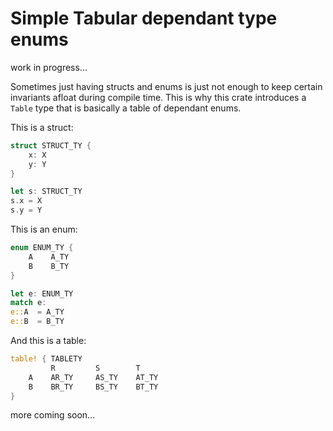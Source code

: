 # Simple Tabular dependant type enums

work in progress...

Sometimes just having structs and enums is just not enough to keep certain invariants afloat during compile time.
This is why this crate introduces a `Table` type that is basically a table of dependant enums.

This is a struct:

```rs
struct STRUCT_TY {
    x: X
    y: Y
}

let s: STRUCT_TY
s.x = X
s.y = Y
```

This is an enum:

```rs
enum ENUM_TY {
    A    A_TY
    B    B_TY
}

let e: ENUM_TY
match e:
e::A  = A_TY
e::B  = B_TY
```

And this is a table:

```rs
table! { TABLETY
         R         S        T
    A    AR_TY     AS_TY    AT_TY
    B    BR_TY     BS_TY    BT_TY
}
```

more coming soon...
